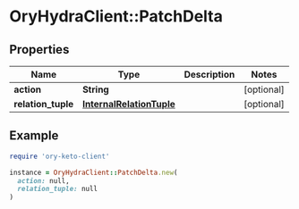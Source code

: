 # OryHydraClient::PatchDelta

## Properties

| Name | Type | Description | Notes |
| ---- | ---- | ----------- | ----- |
| **action** | **String** |  | [optional] |
| **relation_tuple** | [**InternalRelationTuple**](InternalRelationTuple.md) |  | [optional] |

## Example

```ruby
require 'ory-keto-client'

instance = OryHydraClient::PatchDelta.new(
  action: null,
  relation_tuple: null
)
```

